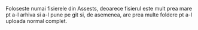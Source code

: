 Foloseste numai fisierele din Assests, deoarece fisierul este mult prea mare pt a-l arhiva si a-l pune pe git si, de asemenea, are prea multe foldere pt a-l uploada normal complet. 

